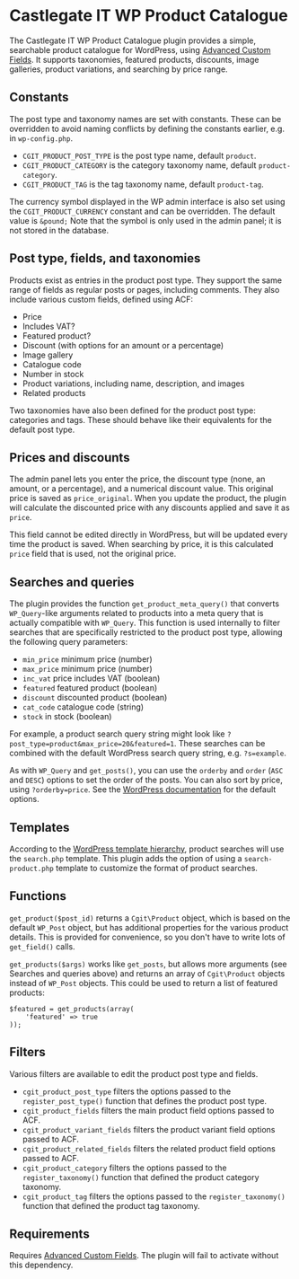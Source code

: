 # Castlegate IT WP Product Catalogue #

The Castlegate IT WP Product Catalogue plugin provides a simple, searchable product catalogue for WordPress, using [Advanced Custom Fields](http://www.advancedcustomfields.com/). It supports taxonomies, featured products, discounts, image galleries, product variations, and searching by price range.

## Constants ##

The post type and taxonomy names are set with constants. These can be overridden to avoid naming conflicts by defining the constants earlier, e.g. in `wp-config.php`.

*   `CGIT_PRODUCT_POST_TYPE` is the post type name, default `product`.
*   `CGIT_PRODUCT_CATEGORY` is the category taxonomy name, default `product-category`.
*   `CGIT_PRODUCT_TAG` is the tag taxonomy name, default `product-tag`.

The currency symbol displayed in the WP admin interface is also set using the `CGIT_PRODUCT_CURRENCY` constant and can be overridden. The default value is `&pound;` Note that the symbol is only used in the admin panel; it is not stored in the database.

## Post type, fields, and taxonomies ##

Products exist as entries in the product post type. They support the same range of fields as regular posts or pages, including comments. They also include various custom fields, defined using ACF:

*   Price
*   Includes VAT?
*   Featured product?
*   Discount (with options for an amount or a percentage)
*   Image gallery
*   Catalogue code
*   Number in stock
*   Product variations, including name, description, and images
*   Related products

Two taxonomies have also been defined for the product post type: categories and tags. These should behave like their equivalents for the default post type.

## Prices and discounts ##

The admin panel lets you enter the price, the discount type (none, an amount, or a percentage), and a numerical discount value. This original price is saved as `price_original`. When you update the product, the plugin will calculate the discounted price with any discounts applied and save it as `price`.

This field cannot be edited directly in WordPress, but will be updated every time the product is saved. When searching by price, it is this calculated `price` field that is used, not the original price.

## Searches and queries ##

The plugin provides the function `get_product_meta_query()` that converts `WP_Query`-like arguments related to products into a meta query that is actually compatible with `WP_Query`. This function is used internally to filter searches that are specifically restricted to the product post type, allowing the following query parameters:

*   `min_price` minimum price (number)
*   `max_price` minimum price (number)
*   `inc_vat` price includes VAT (boolean)
*   `featured` featured product (boolean)
*   `discount` discounted product (boolean)
*   `cat_code` catalogue code (string)
*   `stock` in stock (boolean)

For example, a product search query string might look like `?post_type=product&max_price=20&featured=1`. These searches can be combined with the default WordPress search query string, e.g. `?s=example`.

As with `WP_Query` and `get_posts()`, you can use the `orderby` and `order` (`ASC` and `DESC`) options to set the order of the posts. You can also sort by price, using `?orderby=price`. See the [WordPress documentation](https://codex.wordpress.org/Template_Tags/get_posts) for the default options.

## Templates ##

According to the [WordPress template hierarchy](https://developer.wordpress.org/themes/basics/template-hierarchy/), product searches will use the `search.php` template. This plugin adds the option of using a `search-product.php` template to customize the format of product searches.

## Functions ##

`get_product($post_id)` returns a `Cgit\Product` object, which is based on the default `WP_Post` object, but has additional properties for the various product details. This is provided for convenience, so you don't have to write lots of `get_field()` calls.

`get_products($args)` works like `get_posts`, but allows more arguments (see Searches and queries above) and returns an array of `Cgit\Product` objects instead of `WP_Post` objects. This could be used to return a list of featured products:

    $featured = get_products(array(
        'featured' => true
    ));

## Filters ##

Various filters are available to edit the product post type and fields.

*   `cgit_product_post_type` filters the options passed to the `register_post_type()` function that defines the product post type.
*   `cgit_product_fields` filters the main product field options passed to ACF.
*   `cgit_product_variant_fields` filters the product variant field options passed to ACF.
*   `cgit_product_related_fields` filters the related product field options passed to ACF.
*   `cgit_product_category` filters the options passed to the `register_taxonomy()` function that defined the product category taxonomy.
*   `cgit_product_tag` filters the options passed to the `register_taxonomy()` function that defined the product tag taxonomy.

## Requirements ##

Requires [Advanced Custom Fields](http://www.advancedcustomfields.com/). The plugin will fail to activate without this dependency.
